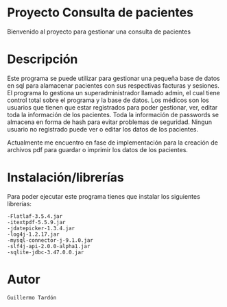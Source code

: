# Proyecto Consulta de pacientes
Bienvenido al proyecto para gestionar una consulta de pacientes

# Descripción
Este programa se puede utilizar para gestionar una pequeña base de datos en sql para alamacenar pacientes con sus respectivas facturas y sesiones. 
El programa lo gestiona un superadministrador llamado admin, el cual tiene control total sobre el programa y la base de datos. 
Los médicos son los usuarios que tienen que estar registrados para poder gestionar, ver, editar toda la información de los pacientes. 
Toda la información de passwords se almacena en forma de hash para evitar problemas de seguridad. Ningun usuario no registrado puede ver o editar los datos 
de los pacientes. 

Actualmente me encuentro en fase de implementación para la creación de archivos pdf para guardar o imprimir los datos de los pacientes. 


# Instalación/librerías

Para poder ejecutar este programa tienes que instalar los siguientes librerías:

    -Flatlaf-3.5.4.jar
    -itextpdf-5.5.9.jar
    -jdatepicker-1.3.4.jar
    -log4j-1.2.17.jar
    -mysql-connector-j-9.1.0.jar
    -slf4j-api-2.0.0-alpha1.jar
    -sqlite-jdbc-3.47.0.0.jar



# Autor
    Guillermo Tardón